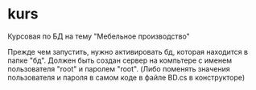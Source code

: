 # kurs
Курсовая по БД на тему "Мебельное производство"

Прежде чем запустить, нужно активировать бд, которая находится в папке "бд". Должен быть создан сервер на компьтере с именем пользователя "root" и паролем "root". 
(Либо поменять значения пользователя и пароля в самом коде в файле BD.cs в конструкторе)
